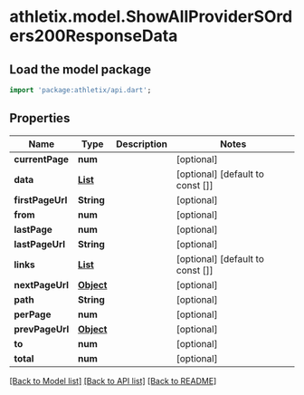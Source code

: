# athletix.model.ShowAllProviderSOrders200ResponseData

## Load the model package
```dart
import 'package:athletix/api.dart';
```

## Properties
Name | Type | Description | Notes
------------ | ------------- | ------------- | -------------
**currentPage** | **num** |  | [optional] 
**data** | [**List<ShowAllProviderSOrders200ResponseDataDataInner>**](ShowAllProviderSOrders200ResponseDataDataInner.md) |  | [optional] [default to const []]
**firstPageUrl** | **String** |  | [optional] 
**from** | **num** |  | [optional] 
**lastPage** | **num** |  | [optional] 
**lastPageUrl** | **String** |  | [optional] 
**links** | [**List<ShowAllServicesWithFilter200ResponseDataLinksInner>**](ShowAllServicesWithFilter200ResponseDataLinksInner.md) |  | [optional] [default to const []]
**nextPageUrl** | [**Object**](.md) |  | [optional] 
**path** | **String** |  | [optional] 
**perPage** | **num** |  | [optional] 
**prevPageUrl** | [**Object**](.md) |  | [optional] 
**to** | **num** |  | [optional] 
**total** | **num** |  | [optional] 

[[Back to Model list]](../README.md#documentation-for-models) [[Back to API list]](../README.md#documentation-for-api-endpoints) [[Back to README]](../README.md)


